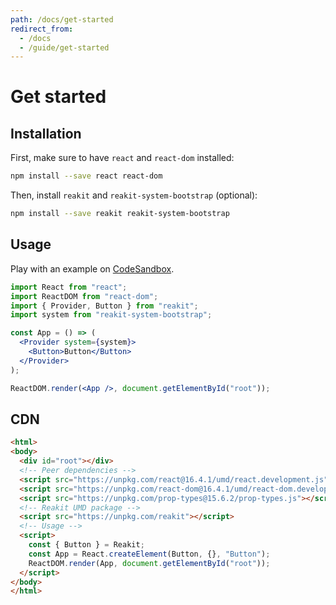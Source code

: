 ```yaml
---
path: /docs/get-started
redirect_from:
  - /docs
  - /guide/get-started
---
```


# Get started

## Installation

First, make sure to have `react` and `react-dom` installed:
```sh
npm install --save react react-dom
```

Then, install `reakit` and `reakit-system-bootstrap` (optional):
```sh
npm install --save reakit reakit-system-bootstrap
```

## Usage

Play with an example on [CodeSandbox](https://codesandbox.io/s/m4n32vjkoj).

```jsx static
import React from "react";
import ReactDOM from "react-dom";
import { Provider, Button } from "reakit";
import system from "reakit-system-bootstrap";

const App = () => (
  <Provider system={system}>
    <Button>Button</Button>
  </Provider>
);

ReactDOM.render(<App />, document.getElementById("root"));
```

## CDN

```html
<html>
<body>
  <div id="root"></div>
  <!-- Peer dependencies -->
  <script src="https://unpkg.com/react@16.4.1/umd/react.development.js"></script>
  <script src="https://unpkg.com/react-dom@16.4.1/umd/react-dom.development.js"></script>
  <script src="https://unpkg.com/prop-types@15.6.2/prop-types.js"></script>
  <!-- Reakit UMD package -->
  <script src="https://unpkg.com/reakit"></script>
  <!-- Usage -->
  <script>
    const { Button } = Reakit;
    const App = React.createElement(Button, {}, "Button");
    ReactDOM.render(App, document.getElementById("root"));
  </script>
</body>
</html>
```